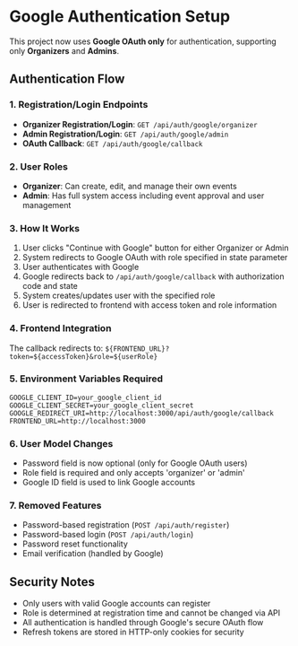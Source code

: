# Google Authentication Setup

This project now uses **Google OAuth only** for authentication, supporting only **Organizers** and **Admins**.

## Authentication Flow

### 1. Registration/Login Endpoints

- **Organizer Registration/Login**: `GET /api/auth/google/organizer`
- **Admin Registration/Login**: `GET /api/auth/google/admin`
- **OAuth Callback**: `GET /api/auth/google/callback`

### 2. User Roles

- **Organizer**: Can create, edit, and manage their own events
- **Admin**: Has full system access including event approval and user management

### 3. How It Works

1. User clicks "Continue with Google" button for either Organizer or Admin
2. System redirects to Google OAuth with role specified in state parameter
3. User authenticates with Google
4. Google redirects back to `/api/auth/google/callback` with authorization code and state
5. System creates/updates user with the specified role
6. User is redirected to frontend with access token and role information

### 4. Frontend Integration

The callback redirects to: `${FRONTEND_URL}?token=${accessToken}&role=${userRole}`

### 5. Environment Variables Required

```env
GOOGLE_CLIENT_ID=your_google_client_id
GOOGLE_CLIENT_SECRET=your_google_client_secret
GOOGLE_REDIRECT_URI=http://localhost:3000/api/auth/google/callback
FRONTEND_URL=http://localhost:3000
```

### 6. User Model Changes

- Password field is now optional (only for Google OAuth users)
- Role field is required and only accepts 'organizer' or 'admin'
- Google ID field is used to link Google accounts

### 7. Removed Features

- Password-based registration (`POST /api/auth/register`)
- Password-based login (`POST /api/auth/login`)
- Password reset functionality
- Email verification (handled by Google)

## Security Notes

- Only users with valid Google accounts can register
- Role is determined at registration time and cannot be changed via API
- All authentication is handled through Google's secure OAuth flow
- Refresh tokens are stored in HTTP-only cookies for security
